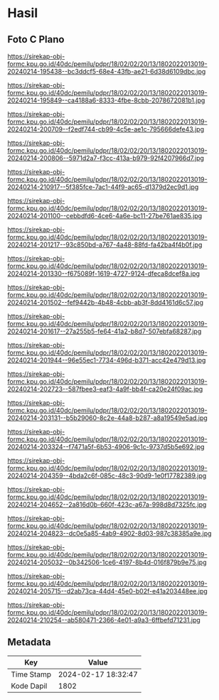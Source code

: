 # Hasil

## Foto C Plano

https://sirekap-obj-formc.kpu.go.id/40dc/pemilu/pdpr/18/02/02/20/13/1802022013019-20240214-195438--bc3ddcf5-68e4-43fb-ae21-6d38d6109dbc.jpg

https://sirekap-obj-formc.kpu.go.id/40dc/pemilu/pdpr/18/02/02/20/13/1802022013019-20240214-195849--ca4188a6-8333-4fbe-8cbb-2078672081b1.jpg

https://sirekap-obj-formc.kpu.go.id/40dc/pemilu/pdpr/18/02/02/20/13/1802022013019-20240214-200709--f2edf744-cb99-4c5e-ae1c-795666defe43.jpg

https://sirekap-obj-formc.kpu.go.id/40dc/pemilu/pdpr/18/02/02/20/13/1802022013019-20240214-200806--5971d2a7-f3cc-413a-b979-92f4207966d7.jpg

https://sirekap-obj-formc.kpu.go.id/40dc/pemilu/pdpr/18/02/02/20/13/1802022013019-20240214-210917--5f385fce-7ac1-44f9-ac65-d1379d2ec9d1.jpg

https://sirekap-obj-formc.kpu.go.id/40dc/pemilu/pdpr/18/02/02/20/13/1802022013019-20240214-201100--cebbdfd6-4ce6-4a6e-bc11-27be761ae835.jpg

https://sirekap-obj-formc.kpu.go.id/40dc/pemilu/pdpr/18/02/02/20/13/1802022013019-20240214-201217--93c850bd-a767-4a48-88fd-fa42ba4f4b0f.jpg

https://sirekap-obj-formc.kpu.go.id/40dc/pemilu/pdpr/18/02/02/20/13/1802022013019-20240214-201330--f675089f-1619-4727-9124-dfeca8dcef8a.jpg

https://sirekap-obj-formc.kpu.go.id/40dc/pemilu/pdpr/18/02/02/20/13/1802022013019-20240214-201502--fef9442b-4b48-4cbb-ab3f-8dd4161d6c57.jpg

https://sirekap-obj-formc.kpu.go.id/40dc/pemilu/pdpr/18/02/02/20/13/1802022013019-20240214-201617--27a255b5-fe64-41a2-b8d7-507ebfa68287.jpg

https://sirekap-obj-formc.kpu.go.id/40dc/pemilu/pdpr/18/02/02/20/13/1802022013019-20240214-201944--96e55ec1-7734-496d-b371-acc42e479d13.jpg

https://sirekap-obj-formc.kpu.go.id/40dc/pemilu/pdpr/18/02/02/20/13/1802022013019-20240214-202723--587fbee3-eaf3-4a9f-bb4f-ca20e24f09ac.jpg

https://sirekap-obj-formc.kpu.go.id/40dc/pemilu/pdpr/18/02/02/20/13/1802022013019-20240214-203131--b5b29060-8c2e-44a8-b287-a8a19549e5ad.jpg

https://sirekap-obj-formc.kpu.go.id/40dc/pemilu/pdpr/18/02/02/20/13/1802022013019-20240214-203324--f7471a5f-6b53-4906-9c1c-9737d5b5e692.jpg

https://sirekap-obj-formc.kpu.go.id/40dc/pemilu/pdpr/18/02/02/20/13/1802022013019-20240214-204359--4bda2c6f-085c-48c3-90d9-1e0f17782389.jpg

https://sirekap-obj-formc.kpu.go.id/40dc/pemilu/pdpr/18/02/02/20/13/1802022013019-20240214-204652--2a816d0b-660f-423c-a67a-998d8d7325fc.jpg

https://sirekap-obj-formc.kpu.go.id/40dc/pemilu/pdpr/18/02/02/20/13/1802022013019-20240214-204823--dc0e5a85-4ab9-4902-8d03-987c38385a9e.jpg

https://sirekap-obj-formc.kpu.go.id/40dc/pemilu/pdpr/18/02/02/20/13/1802022013019-20240214-205032--0b342506-1ce6-4197-8b4d-016f879b9e75.jpg

https://sirekap-obj-formc.kpu.go.id/40dc/pemilu/pdpr/18/02/02/20/13/1802022013019-20240214-205715--d2ab73ca-44d4-45e0-b02f-e41a203448ee.jpg

https://sirekap-obj-formc.kpu.go.id/40dc/pemilu/pdpr/18/02/02/20/13/1802022013019-20240214-210254--ab580471-2366-4e01-a9a3-6ffbefd71231.jpg


## Metadata

| Key        | Value               |
| ---------- | ------------------- |
| Time Stamp | 2024-02-17 18:32:47 |
| Kode Dapil | 1802                |



